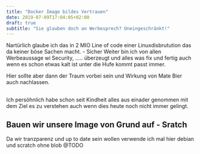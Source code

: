 ```yaml
---
title: "Docker Image bildes Vertrauen"
date: 2019-07-09T17:04:05+02:00
draft: true
subtitle: "Sie glauben doch an Werbesprech? Uneingeschränkt!"
---
```



Nartürlich glaube ich das in 2 MIO Line of code einer Linuxdisbrutution das da keiner böse Sachen macht. - Sicher
Weiter bin ich von allen Werbeaussage wi Security, ..... überzeugt
und
alles was fix und fertig auch wenn es schon etwas kalt ist unter die Hufe kommt passt immer.

Hier sollte aber dann der Traum vorbei sein und Wirkung von Mate Bier auch nachlassen.  

##
Ich persöhnlich habe schon seit Kindheit alles aus einader genommen mit dem Ziel es zu verstehen auch wenn dies heute noch nicht immer gelingt.

## Bauen wir unsere Image von Grund auf - Sratch

Da wir tranzparenz und up to date sein wollen verwende ich mal hier debian und scratch ohne blob @TODO   


